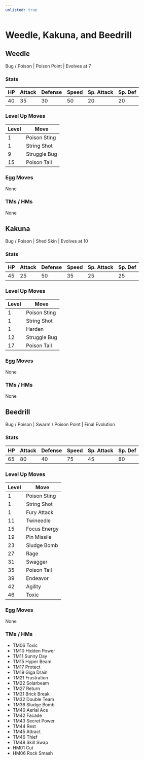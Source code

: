 ```yaml
---
unlisted: true
---
```

# Weedle, Kakuna, and Beedrill

## Weedle
Bug / Poison | Poison Point | Evolves at 7

### Stats
| HP | Attack | Defense | Speed | Sp. Attack | Sp. Def |
|---|---|---|---|---|---|
| 40 | 35 | 30 | 50 | 20 | 20 |

### Level Up Moves
| Level | Move |
|---|---|
| 1 | Poison Sting |
| 1 | String Shot |
| 9 | Struggle Bug |
| 15 | Poison Tail |

### Egg Moves
None

### TMs / HMs
None

## Kakuna
Bug / Poison | Shed Skin | Evolves at 10

### Stats
| HP | Attack | Defense | Speed | Sp. Attack | Sp. Def |
|---|---|---|---|---|---|
| 45 | 25 | 50 | 35 | 25 | 25 |

### Level Up Moves
| Level | Move |
|---|---|
| 1 | Poison Sting |
| 1 | String Shot |
| 1 | Harden |
| 12 | Struggle Bug |
| 17 | Poison Tail |

### Egg Moves
None

### TMs / HMs
None

## Beedrill
Bug / Poison | Swarm / Poison Point | Final Evolution

### Stats
| HP | Attack | Defense | Speed | Sp. Attack | Sp. Def |
|---|---|---|---|---|---|
| 65 | 80 | 40 | 75 | 45 | 80 |

### Level Up Moves
| Level | Move |
|---|---|
| 1 | Poison Sting |
| 1 | String Shot |
| 1 | Fury Attack |
| 11 | Twineedle |
| 15 | Focus Energy |
| 19 | Pin Missile |
| 23 | Sludge Bomb |
| 27 | Rage |
| 31 | Swagger |
| 35 | Poison Tail |
| 39 | Endeavor |
| 42 | Agility |
| 46 | Toxic |

### Egg Moves
None

### TMs / HMs
 - TM06 Toxic
 - TM10 Hidden Power
 - TM11 Sunny Day
 - TM15 Hyper Beam
 - TM17 Protect
 - TM19 Giga Drain
 - TM21 Frustration
 - TM22 Solarbeam
 - TM27 Return
 - TM31 Brick Break
 - TM32 Double Team
 - TM36 Sludge Bomb
 - TM40 Aerial Ace
 - TM42 Facade
 - TM43 Secret Power
 - TM44 Rest
 - TM45 Attract
 - TM46 Thief
 - TM48 Skill Swap
 - HM01 Cut
 - HM06 Rock Smash